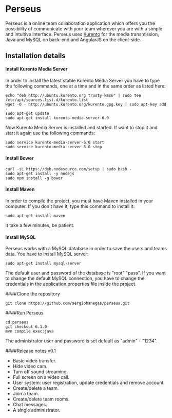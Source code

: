 Perseus
=================

Perseus is a online team collaboration application which offers you the possibility of communicate with your team wherever you are with a simple and intuitive interface. 
Perseus uses [Kurento] for the media transmission, Java and MySQL on back-end and AngularJS on the client-side.

Installation details
---------------

#### Install Kurento Media Server
In order to install the latest stable Kurento Media Server you have to type the following commands, one at a time and in the same order as listed here:

```
echo "deb http://ubuntu.kurento.org trusty kms6" | sudo tee /etc/apt/sources.list.d/kurento.list
wget -O - http://ubuntu.kurento.org/kurento.gpg.key | sudo apt-key add -
sudo apt-get update
sudo apt-get install kurento-media-server-6.0
```
Now Kurento Media Server is installed and started. If want to stop it and start it again use the following commands:
```
sudo service kurento-media-server-6.0 start
sudo service kurento-media-server-6.0 stop
```

#### Install Bower
```
curl -sL https://deb.nodesource.com/setup | sudo bash -
sudo apt-get install -y nodejs
sudo npm install -g bower
```

#### Install Maven
In order to compile the project, you must have Maven installed in your computer. If you don't have it, type this command to install it:
```
sudo apt-get install maven
```
It take a few minutes, be patient.

#### Install MySQL
Perseus works with a MySQL database in order to save the users
and teams data. You have to install MySQL server:
```
sudo apt-get install mysql-server
```	
The default user and password of the database is "root" "pass". If you want to change the default MySQL connection, you have to change the credentials in the application.properties file inside the project.

####Clone the repository
```
git clone https://github.com/sergiobanegas/perseus.git
```

####Run Perseus
```
cd perseus
git checkout 6.1.0
mvn compile exec:java
```
The administrator user and password is set default as "admin" - "1234".

####Release notes
v0.1
* Basic video transfer.
* Hide video cam.
* Turn off sound streaming.
* Full screen on a video call.
* User system: user registration, update credentials and remove account.
* Create/delete a team.
* Join a team.
* Create/delete team rooms.
* Chat messages.
* A single administrator.

[Kurento]: http://kurento.org
